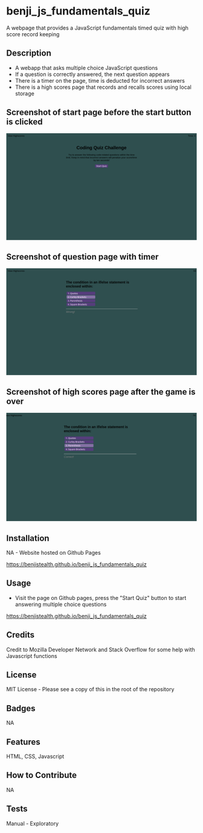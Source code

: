 # benji_js_fundamentals_quiz
A webpage that provides a JavaScript fundamentals timed quiz with high score record keeping

## Description

- A webapp that asks multiple choice JavaScript questions
- If a question is correctly answered, the next question appears
- There is a timer on the page, time is deducted for incorrect answers
- There is a high scores page that records and recalls scores using local storage

## Screenshot of start page before the start button is clicked


  <img alt="Screenshot_1" src="assets\images\screenshot1.png">

  ## Screenshot of question page with timer

    
  <img alt="Screenshot_1" src="assets\images\screenshot2.png">

  ## Screenshot of high scores page after the game is over

    
  <img alt="Screenshot_1" src="assets\images\screenshot3.png">


## Installation

NA - Website hosted on Github Pages

https://benjistealth.github.io/benji_js_fundamentals_quiz

## Usage

- Visit the page on Github pages, press the "Start Quiz" button to start answering multiple choice questions

https://benjistealth.github.io/benji_js_fundamentals_quiz

## Credits

Credit to Mozilla Developer Network and Stack Overflow for some help with Javascript functions

## License

MIT License - Please see a copy of this in the root of the repository


## Badges

NA

## Features

HTML, CSS, Javascript

## How to Contribute

NA

## Tests

Manual - Exploratory
